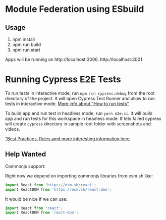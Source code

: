 # Module Federation using ESbuild

## Usage

1. npm install
2. npm run build
3. npm run start

Apps will be running on http://localhost:3000, http://localhost:3001

# Running Cypress E2E Tests

To run tests in interactive mode, run `npm run cypress:debug` from the root directory of the project. It will open Cypress Test Runner and allow to run tests in interactive mode. [More info about "How to run tests"](../../cypress/README.md#how-to-run-tests)

To build app and run test in headless mode, run `yarn e2e:ci`. It will build app and run tests for this workspace in headless mode. If tets failed cypress will create `cypress` directory in sample root folder with screenshots and videos.

["Best Practices, Rules amd more interesting information here](../../cypress/README.md)

## Help Wanted

Commonjs support:

Right now we depend on importing commonjs libraries from esm.sh like:

```js
import React from 'https://esm.sh/react';
import ReactDOM from 'https://esm.sh/react-dom';
```

It would be nice if we can use:

```js
import React from 'react';
import ReactDOM from 'react-dom';
```
